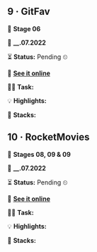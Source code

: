 ## 9 · GitFav

🧮 **Stage 06**

📅 **__.07.2022**

⏳ **Status:** Pending ⏲

🔗 **[See it online](https://bpires.github.io/rocketseat-explorer/projects/project-09/)**

👨‍💻 **Task:**

💡 **Highlights:**

🌱 **Stacks:**


## 10 · RocketMovies

🧮 **Stages 08, 09 & 09**

📅 **__.07.2022**

⏳ **Status:** Pending ⏲

🔗 **[See it online](https://bpires.github.io/rocketseat-explorer/projects/project-10/)**

👨‍💻 **Task:**

💡 **Highlights:**

🌱 **Stacks:**